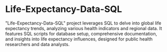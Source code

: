 # Life-Expectancy-Data-SQL
"Life-Expectancy-Data-SQL" project leverages SQL to delve into global life expectancy trends, analyzing various health indicators and regional data. It features SQL scripts for database setup, comprehensive documentation, and insights into life expectancy influences, designed for public health researchers and data analysts.
